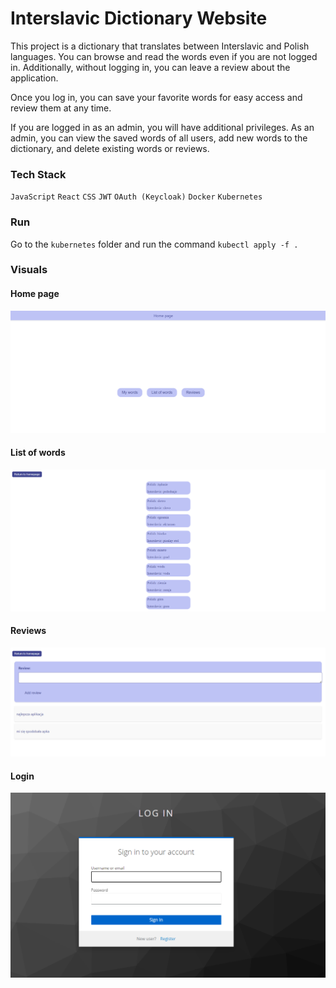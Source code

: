 # Interslavic Dictionary Website

This project is a dictionary that translates between Interslavic and Polish languages. You can browse and read the words even if you are not logged in. Additionally, without logging in, you can leave a review about the application.

Once you log in, you can save your favorite words for easy access and review them at any time.

If you are logged in as an admin, you will have additional privileges. As an admin, you can view the saved words of all users, add new words to the dictionary, and delete existing words or reviews.

### Tech Stack

`JavaScript`  `React`  `CSS`  `JWT`  `OAuth (Keycloak)`  `Docker`  `Kubernetes`

### Run

Go to the `kubernetes` folder and run the command `kubectl apply -f .`

### Visuals 

#### Home page
![home page](images/homepage.png)

#### List of words
![list of words page](images/listofwords.png)

#### Reviews
![reviews page](images/reviews.png)

#### Login
![login page](images/login.png)
